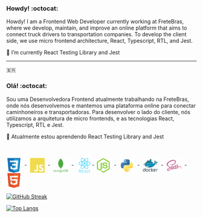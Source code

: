 ### Howdy! :octocat:

Howdy!
I am a Frontend Web Developer currently working at FreteBras, where we develop, maintain, and improve an online platform that aims to connect truck drivers to transportation companies. To develop the client side, we use micro frontend architecture, React, Typescript, RTL, and Jest. 

🌱 I’m currently React Testing Library and Jest

----
:brazil: 

### Olá! :octocat:

Sou uma Desenvolvedora Frontend atualmente trabalhando na FreteBras, onde nós desenvolvemos e mantemos uma plataforma online para conectar caminhoneiros e transportadoras. Para desenvolver o lado do cliente, nós utilizamos a arquitetura de micro frontends, e as tecnologias React, Typescript, RTL e Jest.

🌱 Atualmente estou aprendendo React Testing Library and Jest

<br>

<div style="display: inline-block"><br>
  <img align="center" alt="CSS" height="40" width="40" src="https://raw.githubusercontent.com/devicons/devicon/master/icons/css3/css3-original.svg">
  &nbsp;-&nbsp;
  <img align="center" alt="Js" height="40" width="40" src="https://raw.githubusercontent.com/devicons/devicon/master/icons/javascript/javascript-plain.svg">
    &nbsp;-&nbsp;
  <img align="center" alt="MongoDB" height="40" width="40" src="https://github.com/devicons/devicon/blob/master/icons/mongodb/mongodb-plain-wordmark.svg">
    &nbsp;-&nbsp;
  <img align="center" alt="React" height="40" width="40" src="https://github.com/devicons/devicon/blob/master/icons/react/react-original-wordmark.svg">-
  <img align="center" alt="Node" height="40" width="40" src="https://raw.githubusercontent.com/devicons/devicon/master/icons/nodejs/nodejs-original.svg">
    &nbsp;-&nbsp;
  <img align="center" alt="Python" height="40" width="40" src="https://raw.githubusercontent.com/devicons/devicon/master/icons/python/python-original.svg">
    &nbsp;-&nbsp;
  <img align="center" alt="Docker-compose" height="40" width="40" src="https://github.com/devicons/devicon/blob/master/icons/docker/docker-original-wordmark.svg">
    &nbsp;-&nbsp;
  <img align="center" alt="SASS" height="40" width="40" src="https://github.com/devicons/devicon/blob/master/icons/sass/sass-original.svg">
    &nbsp;-&nbsp;
  <img align="center" alt="HTML" height="40" width="40" src="https://raw.githubusercontent.com/devicons/devicon/master/icons/html5/html5-original.svg">
</div><br>

[![GitHub Streak](https://github-readme-streak-stats.herokuapp.com/?user=amandie-ct&theme=dark)](https://git.io/streak-stats)

[![Top Langs](https://github-readme-stats.vercel.app/api/top-langs/?username=amandie-ct&layout=compact&theme=vision-friendly-dark&langs_count=8)](https://github.com/anuraghazra/github-readme-stats)

<!-- <iframe width="600" height="600" src="https://ionicabizau.github.io/github-profile-languages/api.html?amandie-ct" frameborder="0"></iframe> -->
  
<!--
**amandie-ct/amandie-ct** is a ✨ _special_ ✨ repository because its `README.md` (this file) appears on your GitHub profile.

Here are some ideas to get you started:

I'm Amanda, a bachelor in Psychology with a MSc in Psychobiology :brain:, and I'm pursuing a 

- 🔭 I’m currently working on ...
- 🌱 I’m currently learning ...
- 👯 I’m looking to collaborate on ...
- 🤔 I’m looking for help with ...
- 💬 Ask me about ...
- 📫 How to reach me: ...
- 😄 Pronouns: ...
- ⚡ Fun fact: ...
-->
